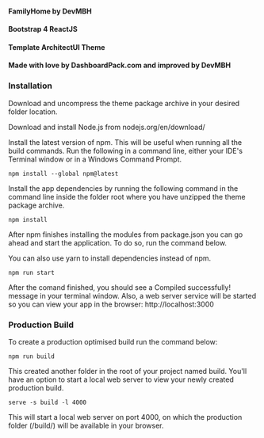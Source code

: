 #### FamilyHome by DevMBH
#### Bootstrap 4 ReactJS 
#### Template ArchitectUI Theme
#### Made with love by DashboardPack.com and improved by DevMBH

### Installation
Download and uncompress the theme package archive in your desired folder location.

Download and install Node.js from nodejs.org/en/download/

Install the latest version of npm. This will be useful when running all the build commands. Run the following in a command line, either your IDE's Terminal window or in a Windows Command Prompt.

    npm install --global npm@latest

Install the app dependencies by running the following command in the command line inside the folder root where you have unzipped the theme package archive.

    npm install

After npm finishes installing the modules from package.json you can go ahead and start the application. To do so, run the command below.

You can also use yarn to install dependencies instead of npm.

    npm run start

After the comand finished, you should see a Compiled successfully! message in your terminal window. Also, a web server service will be started so you can view your app in the browser: http://localhost:3000

### Production Build

To create a production optimised build run the command below:

    npm run build

This created another folder in the root of your project named build. You'll have an option to start a local web server to view your newly created production build.

    serve -s build -l 4000

This will start a local web server on port 4000, on which the production folder (/build/) will be available in your browser.